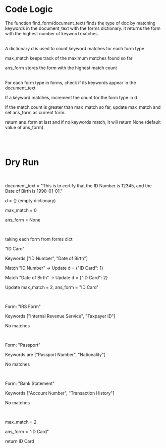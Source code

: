 <br>
<br>

# Code Logic

The function find_form(document_text) finds the type of doc by matching keywords in the document_text with the forms dictionary. It returns the form with the highest number of keyword matches
<br>
<br>

A dictionary d is used to count keyword matches for each form type

max_match keeps track of the maximum matches found so far

ans_form stores the form with the highest match count
<br>
<br>

For each form type in forms, check if its keywords appear in the document_text

If a keyword matches, increment the count for the form type in d
<br>


If the match count is greater than max_match so far, update max_match and set ans_form as current form.

return ans_form at last and if no keywords match, it will return None (default value of ans_form).

<br>
<br>


# Dry Run

<br>

document_text = "This is to certify that the ID Number is 12345, and the Date of Birth is 1990-01-01."

d = {} (empty dictionary)

max_match = 0

ans_form = None

<br>

taking each form from forms dict

"ID Card"

Keywords ["ID Number", "Date of Birth"]

Match "ID Number" → Update d = {"ID Card": 1}

Match "Date of Birth" → Update d = {"ID Card": 2}

Update max_match = 2, ans_form = "ID Card"

<br>


Form: "IRS Form"

Keywords ["Internal Revenue Service", "Taxpayer ID"]

No matches

<br>


Form: "Passport"

Keywords are ["Passport Number", "Nationality"]

No matches

<br>


Form: "Bank Statement"

Keywords ["Account Number", "Transaction History"]

No matches

<br>


max_match = 2

ans_form = "ID Card"

return ID Card
